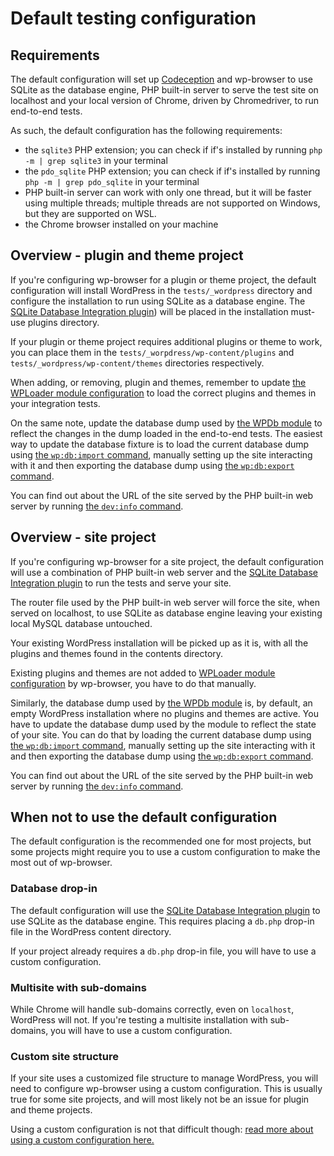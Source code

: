 # Default testing configuration

## Requirements

The default configuration will set up [Codeception][1] and wp-browser to use SQLite as the database engine, PHP built-in
server to serve the test site on localhost and your local version of Chrome, driven by Chromedriver, to run end-to-end
tests.

As such, the default configuration has the following requirements:

* the `sqlite3` PHP extension; you can check if if's installed by running `php -m | grep sqlite3` in your terminal
* the `pdo_sqlite` PHP extension; you can check if if's installed by running `php -m | grep pdo_sqlite` in your terminal
* PHP built-in server can work with only one thread, but it will be faster using multiple threads; multiple threads are
  not supported on Windows, but they are supported on WSL.
* the Chrome browser installed on your machine

## Overview - plugin and theme project

If you're configuring wp-browser for a plugin or theme project, the default configuration will install WordPress in
the `tests/_wordpress` directory and configure the installation to run using SQLite as a database engine.
The [SQLite Database Integration plugin][2]) will be placed in the installation must-use plugins directory.

If your plugin or theme project requires additional plugins or theme to work, you can place them in
the `tests/_worpdress/wp-content/plugins` and `tests/_wordpress/wp-content/themes` directories respectively.

When adding, or removing, plugin and themes, remember to
update [the WPLoader module configuration](modules/WPLoader.md#configuration) to load the correct plugins and themes in
your integration tests.

On the same note, update the database dump used by [the WPDb module](modules/WPDb.md#configuration) to reflect the
changes in the dump loaded in the end-to-end tests.
The easiest way to update the database fixture is to load the current database dump
using [the `wp:db:import` command](commands.md#wpdbimport), manually setting up the site interacting with it and then
exporting the database dump using [the `wp:db:export` command](commands.md#wpdbexport).

You can find out about the URL of the site served by the PHP built-in web server by
running [the `dev:info` command](commands.md#devinfo).

## Overview - site project

If you're configuring wp-browser for a site project, the default configuration will use a combination of PHP built-in
web server and the [SQLite Database Integration plugin][2] to run the tests and serve your site.

The router file used by the PHP built-in web server will force the site, when served on localhost, to use SQLite as
database engine leaving your existing local MySQL database untouched.

Your existing WordPress installation will be picked up as it is, with all the plugins and themes found in the contents
directory.

Existing plugins and themes are not added to [WPLoader module configuration](modules/WPLoader.md#configuration) by
wp-browser, you have to do that manually.

Similarly, the database dump used by [the WPDb module](modules/WPDb.md#configuration) is, by default, an empty WordPress
installation where no plugins and themes are active.
You have to update the database dump used by the module to reflect the state of your site.
You can do that by loading the current database dump using [the `wp:db:import` command](commands.md#wpdbimport),
manually setting up the site interacting with it and then
exporting the database dump using [the `wp:db:export` command](commands.md#wpdbexport).

You can find out about the URL of the site served by the PHP built-in web server by
running [the `dev:info` command](commands.md#devinfo).

## When not to use the default configuration

The default configuration is the recommended one for most projects, but some projects might require you to use a custom
configuration to make the most out of wp-browser.

### Database drop-in

The default configuration will use the [SQLite Database Integration plugin][2] to use SQLite as the database engine.
This requires placing a `db.php` drop-in file in the WordPress content directory.

If your project already requires a `db.php` drop-in file, you will have to use a custom configuration.

### Multisite with sub-domains

While Chrome will handle sub-domains correctly, even on `localhost`, WordPress will not.
If you're testing a multisite installation with sub-domains, you will have to use a custom configuration.

### Custom site structure

If your site uses a customized file structure to manage WordPress, you will need to configure wp-browser using a custom
configuration.
This is usually true for some site projects, and will most likely not be an issue for plugin and theme projects.

Using a custom configuration is not that difficult
though: [read more about using a custom configuration here.](custom-configuration.md)

[1]: https://codeception.com/

[2]: https://wordpress.org/plugins/sqlite-database-integration/
